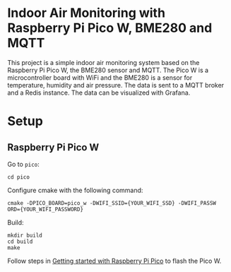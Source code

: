 # Indoor Air Monitoring with Raspberry Pi Pico W, BME280 and MQTT

This project is a simple indoor air monitoring system based on the Raspberry Pi Pico W, the BME280 sensor and MQTT. The Pico W is a microcontroller board with WiFi and the BME280 is a sensor for temperature, humidity and air pressure. The data is sent to a MQTT broker and a Redis instance. The data can be visualized with Grafana.

# Setup

## Raspberry Pi Pico W

Go to `pico`:
```
cd pico
```

Configure cmake with the following command:

```
cmake -DPICO_BOARD=pico_w -DWIFI_SSID={YOUR_WIFI_SSD} -DWIFI_PASSW
ORD={YOUR_WIFI_PASSWORD}
```

Build:
```
mkdir build
cd build
make
```

Follow steps in [Getting started with Raspberry Pi Pico](https://datasheets.raspberrypi.org/pico/getting-started-with-pico.pdf) to flash the Pico W.
